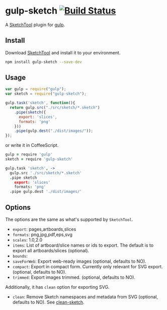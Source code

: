 # gulp-sketch [![Build Status](https://travis-ci.org/cognitom/gulp-sketch.svg?branch=master)](https://travis-ci.org/cognitom/gulp-sketch)

A [SketchTool](http://bohemiancoding.com/sketch/tool/) plugin for [gulp](https://github.com/wearefractal/gulp).


## Install

Download [SketchTool](http://sketchtool.bohemiancoding.com/sketchtool-latest.zip) and install it to your environment.

```bash
npm install gulp-sketch --save-dev
```


## Usage

```javascript
var gulp = require("gulp");
var sketch = require("gulp-sketch");

gulp.task('sketch', function(){
  return gulp.src("./src/sketch/*.sketch")
    .pipe(sketch({
      export: 'slices',
      formats: 'png'
    }))
    .pipe(gulp.dest("./dist/images/"));
});
```

or write it in CoffeeScript.

```coffeescript
gulp = require 'gulp'
sketch = require 'gulp-sketch'

gulp.task 'sketch', ->
  gulp.src './src/sketch/*.sketch'
  .pipe sketch
    export: 'slices'
    formats: 'png'
  .pipe gulp.dest './dist/images/'
```


## Options

The options are the same as what's supported by `SketchTool`.

- `export`: pages,artboards,slices
- `formats`: png,jpg,pdf,eps,svg
- `scales`: 1.0,2.0
- `items`: List of artboard/slice names or ids to export. The default is to export all artboards/slices (optional).
- `bounds`:
- `saveForWeb`: Export web-ready images (optional, defaults to NO).
- `compact`: Export in compact form. Currently only relevant for SVG export. (optional, defaults to NO).
- `trimmed`: Export images trimmed. (optional, defaults to NO).

Additionally, it has `clean` option for exporting SVG.

- `clean`: Remove Sketch namespaces and metadata from SVG (optional, defaults to NO). See [clean-sketch](https://github.com/overblog/clean-sketch).
